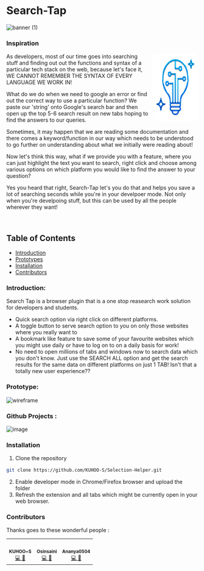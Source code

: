 # Search-Tap

![banner (1)](https://user-images.githubusercontent.com/56020411/127701851-2abcf11a-48f4-4b71-8100-4d7688940831.png)

### Inspiration

<img src="bulb.png" align="right" alt="Inspiration" style="margin-left: 10px; border-radius: 10px;" width="120" height="178">

As developers, most of our time goes into searching stuff and finding out out the functions and syntax of a particular tech stack on the web, because let's face it, WE CANNOT REMEMBER THE SYNTAX OF EVERY LANGUAGE WE WORK IN!

What do we do when we need to google an error or find out the correct way to use a particular function? We paste our 'string' onto Google's search bar and then open up the top 5-6 search result on new tabs hoping to find the answers to our queries.

Sometimes, it may happen that we are reading some documentation and there comes a keyword/function in our way which needs to be understood to go further on understanding about what we initially were reading about! 

Now let's think this way, what if we provide you with a feature, where you can just highlight the text you want to search, right click and choose among various options on which platform you would like to find the answer to your question?

Yes you heard that right, Search-Tap let's you do that and helps you save a lot of searching seconds while you're in your develpoer mode. Not only when you're develpoing stuff, but this can be used by all the people wherever they want!

<br>

## Table of Contents
* [Introduction](#introduction)
* [Prototypes](#prototypes)
* [Installation](#installation)
* [Contributors](#contributors)

### Introduction:
Search Tap is a browser plugin that is a one stop reasearch work solution for developers and students. 
- Quick search option via right click on different platforms.
- A toggle button to serve search option to you on only those websites where you really want to
- A bookmark like feature to save some of your favourite websites which you might use daily or have to log on to on a daily basis for work!
- No need to open millions of tabs and windows now to search data which you don't know. Just use the SEARCH ALL option and get the search results for the same data on different platforms on just 1 TAB! Isn't that a totally new user experience??

### Prototype:
![wireframe](https://user-images.githubusercontent.com/56020411/127701651-96bcaeb3-81f6-4365-a24a-0c7923a7c2cc.png)


### Github Projects :
![image](https://user-images.githubusercontent.com/45617530/127694494-a31bbfcf-9e51-45f2-beac-e939b3d0c354.png)

### Installation

1. Clone the repository
```sh
git clone https://github.com/KUHOO-S/Selection-Helper.git
```
2. Enable developer mode in Chrome/Firefox browser and upload the folder
3. Refresh the extension and all tabs which might be currently open in your web browser.

### Contributors

Thanks goes to these wonderful people :

<!-- ALL-CONTRIBUTORS-LIST:START - Do not remove or modify this section -->
<!-- prettier-ignore-start -->
<!-- markdownlint-disable -->
<table>
  <tr>
    <td align="center"><a href="https://github.com/KUHOO-S"><img src="https://avatars2.githubusercontent.com/u/45617530?s=460&u=e8f348e1baa81db8b5d7358c959f89b4f8c2f6c8&v=4" width="100px;" alt=""/><br /><sub><b>KUHOO-S</b></sub></a><br /><a href="https://github.com/KUHOO-S/Selection-Helper/commits?author=KUHOO-S" title="Code,Doccumentation">💻 📖</a></td>
    <td align="center"><a href="https://github.com/oshinsaini"><img src="https://avatars.githubusercontent.com/u/56020411?v=4" width="100px;" alt=""/><br /><sub><b>Osinsaini</b></sub></a><br /><a href="https://github.com/KUHOO-S/Selection-Helper/commits?author=oshinsaini" title="Code,Design">💻 🎨</a></td>
    <td align="center"><a href="https://github.com/ananya0504"><img src="https://avatars.githubusercontent.com/u/50453232?v=4" width="100px;" alt=""/><br /><sub><b>Ananya0504</b></sub></a><br /><a href="https://github.com/KUHOO-S/Selection-Helper/commits?author=ananya0504" title="Code,Design">💻 🎨</a></td>
  </tr>
</table>

<!-- markdownlint-enable -->
<!-- prettier-ignore-end -->
<!-- ALL-CONTRIBUTORS-LIST:END -->

